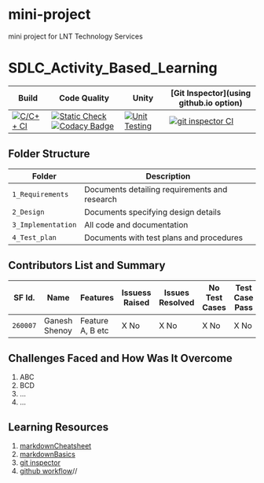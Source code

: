 # mini-project
mini project for LNT Technology Services

# SDLC_Activity_Based_Learning

Build | Code Quality | Unity | [Git Inspector](using github.io option)
|---------|--------------|-----------|------------------
[![C/C++ CI](https://github.com/260007/mini-project/actions/workflows/C-build.yml/badge.svg)](https://github.com/260007/mini-project/actions/workflows/C-build.yml)|[![Static Check](https://github.com/260007/mini-project/actions/workflows/cppcheck.yml/badge.svg)](https://github.com/260007/mini-project/actions/workflows/cppcheck.yml)  [![Codacy Badge](https://app.codacy.com/project/badge/Grade/21c5cae1b5844158b9eb3d4c80125c89)](https://app.codacy.com/gh/260007/mini-project/dashboard?branch=main=Badge_Grade) |[![Unit Testing](https://github.com/260007/mini-project/actions/workflows/Unity%20Testing1.yml/badge.svg)](https://github.com/260007/mini-project/actions/workflows/Unity%20Testing1.yml) | [![git inspector CI](https://github.com/260007/mini-project/actions/workflows/gitinspector.yml/badge.svg)](https://github.com/260007/mini-project/actions/workflows/gitinspector.yml)

## Folder Structure
Folder             | Description
-------------------| -----------------------------------------
`1_Requirements`   | Documents detailing requirements and research
`2_Design`         | Documents specifying design details
`3_Implementation` | All code and documentation
`4_Test_plan`      | Documents with test plans and procedures

## Contributors List and Summary

SF Id. |  Name   |    Features    | Issuess Raised |Issues Resolved|No Test Cases|Test Case Pass
-------|---------|----------------|----------------|---------------|-------------|--------------
`260007` | Ganesh Shenoy  | Feature A, B etc    | X No     | X No   |X No   |X No     
## Challenges Faced and How Was It Overcome

1.  ABC
2.  BCD
3.  ...
4.  ...

## Learning Resources
1.  [markdownCheatsheet](https://github.com/adam-p/markdown-here/wiki/Markdown-Cheatsheet)
2.  [markdownBasics](https://guides.github.com/features/mastering-markdown/)
3.  [git inspector](https://github.com/ejwa/gitinspector.git)
4.  [github workflow](https://docs.github.com/en/actions/learn-github-action)//

